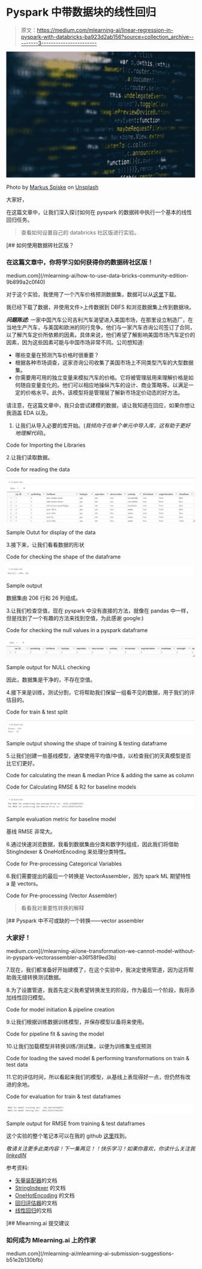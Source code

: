 # Pyspark 中带数据块的线性回归

> 原文：<https://medium.com/mlearning-ai/linear-regression-in-pyspark-with-databricks-ba923d2ab156?source=collection_archive---------3----------------------->

![](img/67d5a00b016ff5f782f5b75495ed23fb.png)

Photo by [Markus Spiske](https://unsplash.com/@markusspiske?utm_source=medium&utm_medium=referral) on [Unsplash](https://unsplash.com?utm_source=medium&utm_medium=referral)

大家好，

在这篇文章中，让我们深入探讨如何在 pyspark 的数据砖中执行一个基本的线性回归任务。

> 查看如何设置自己的 databricks 社区版进行实验。

[](/mlearning-ai/how-to-use-data-bricks-community-edition-9b899a2c0f40) [## 如何使用数据砖社区版？

### 在这篇文章中，你将学习如何获得你的数据砖社区版！

medium.com](/mlearning-ai/how-to-use-data-bricks-community-edition-9b899a2c0f40) 

对于这个实验，我使用了一个汽车价格预测数据集，数据可以从[这里](https://raw.githubusercontent.com/rohandawar/Databricks/main/data/CarPrice_Assignment.csv)下载。

我已经下载了数据，并使用文件>上传数据到 DBFS 和浏览数据集上传到数据块。

***问题陈述:*** 一家中国汽车公司吉利汽车渴望进入美国市场，在那里设立制造厂，在当地生产汽车，与美国和欧洲的同行竞争。他们与一家汽车咨询公司签订了合同，以了解汽车定价所依赖的因素。具体来说，他们希望了解影响美国市场汽车定价的因素，因为这些因素可能与中国市场非常不同。公司想知道:

*   哪些变量在预测汽车价格时很重要？
*   根据各种市场调查，这家咨询公司收集了美国市场上不同类型汽车的大型数据集。
*   你需要用可用的独立变量来模拟汽车的价格。它将被管理层用来理解价格是如何随自变量变化的。他们可以相应地操纵汽车的设计、商业策略等。以满足一定的价格水平。此外，该模型将是管理层了解新市场定价动态的好方法。

请注意，在这篇文章中，我只会尝试建模的数据，请让我知道在回应，如果你想让我涵盖 EDA 以及。

1.  让我们从导入必要的库开始。(*我倾向于在单个单元中导入库，这有助于更好地理解代码*)。

Code for Importing the Libraries

2.让我们读取数据。

Code for reading the data

![](img/bb5a76802e8937ff84d1e51706a29924.png)

Sample Outut for display of the data

3.接下来，让我们看看数据的形状

Code for checking the shape of the dataframe

![](img/fdbd73b220cac6c285f7f31db7de7b2e.png)

Sample output

数据集由 206 行和 26 列组成。

3.让我们检查空值，现在 pyspark 中没有直接的方法，就像在 pandas 中一样，但是找到了一个有趣的方法来找到空值，为此感谢 google:)

Code for checking the null values in a pyspark dataframe

![](img/783b1feb7a5d1c93c02c1b0b74d3c1b6.png)

Sample output for NULL checking

因此，数据集是干净的，不存在空值。

4.接下来是训练，测试分割，它将帮助我们保留一组看不见的数据，用于我们的评估目的。

Code for train & test split

![](img/7fa246413a55c065f52442381a027137.png)

Sample output showing the shape of training & testing dataframe

5.让我们创建一些基线模型，通常使用平均值/中值，以检查我们的天真模型是否比它们更好。

Code for calculating the mean & median Price & adding the same as column

Code for Calculating RMSE & R2 for baseline models

![](img/520e6f1de23dad7041f84d68fc99a350.png)

Sample evaluation metric for baseline model

基线 RMSE 非常大。

6.通过快速浏览数据，我看到数据集由分类和数字列组成，因此我们将借助 StingIndexer & OneHotEncoding 来处理分类特性。

Code for Pre-processing Categorical Variables

6.我们需要提出的最后一个转换是 VectorAssembler，因为 spark ML 期望特性 a 是 vectors。

Code for Pre-processing (Vector Assembler)

> 看看我对重要性转换的解释

[](/mlearning-ai/one-transformation-we-cannot-model-without-in-pyspark-vectorassembler-a36f58f9ed3b) [## Pyspark 中不可或缺的一个转换——vector assembler

### 大家好！

medium.com](/mlearning-ai/one-transformation-we-cannot-model-without-in-pyspark-vectorassembler-a36f58f9ed3b) 

7.现在，我们都准备好开始建模了，在这个实验中，我决定使用管道，因为这将帮助我无缝转换测试数据。

8.为了设置管道，我首先定义我希望转换发生的阶段，作为最后一个阶段，我将添加线性回归模型。

Code for model initiation & pipeline creation

9.让我们根据训练数据训练模型，并保存模型以备将来使用。

Code for pipeline fit & saving the model

10.让我们加载模型并转换训练/测试集，以便为训练集生成预测

Code for loading the saved model & performing transformations on train & test data

11.它的评估时间，所以看起来我们的模型，从基线上表现得好一点，但仍然有改进的余地。

Code for evaluation for train & test dataframes

![](img/e68fdc700d7213f2e7d13a9916e44dfb.png)

Sample output for RMSE from training & test dataframes

这个实验的整个笔记本可以在我的 github [这里](https://github.com/rohandawar/Databricks)找到。

*敬请关注更多此类内容！下一集再见！！快乐学习！如果你喜欢，你读什么关注我* [*linkedIN*](https://www.linkedin.com/in/rohandawar/)

参考资料:

*   [矢量装配器](https://spark.apache.org/docs/3.1.3/api/python/reference/api/pyspark.ml.feature.VectorAssembler.html)的文档
*   [StringIndexer](https://spark.apache.org/docs/latest/api/python/reference/api/pyspark.ml.feature.StringIndexer.html) 的文档
*   [OneHotEncoding](https://spark.apache.org/docs/3.1.1/api/python/reference/api/pyspark.ml.feature.OneHotEncoder.html) 的文档
*   [回归评估器](https://spark.apache.org/docs/latest/api/python/reference/api/pyspark.ml.evaluation.RegressionEvaluator.html)的文档
*   [线性回归](https://spark.apache.org/docs/latest/api/python/reference/api/pyspark.ml.regression.LinearRegression.html)的文档

[](/mlearning-ai/mlearning-ai-submission-suggestions-b51e2b130bfb) [## Mlearning.ai 提交建议

### 如何成为 Mlearning.ai 上的作家

medium.com](/mlearning-ai/mlearning-ai-submission-suggestions-b51e2b130bfb)